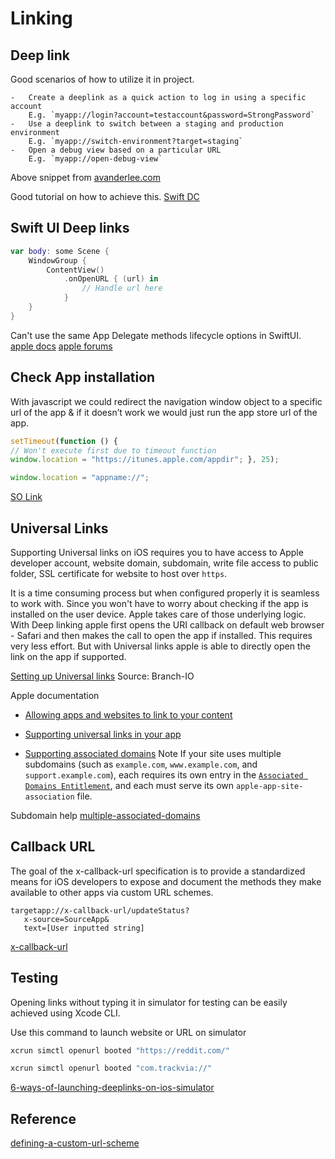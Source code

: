# Linking

## Deep link

Good scenarios of how to utilize it in project.

```text
-   Create a deeplink as a quick action to log in using a specific account  
    E.g. `myapp://login?account=testaccount&password=StrongPassword`
-   Use a deeplink to switch between a staging and production environment  
    E.g. `myapp://switch-environment?target=staging`
-   Open a debug view based on a particular URL  
    E.g. `myapp://open-debug-view`
```

Above snippet from [avanderlee.com](https://www.avanderlee.com/swiftui/deeplink-url-handling) 

Good tutorial on how to achieve this.
[Swift DC](https://www.swiftdevcenter.com/custom-url-scheme-deep-link-ios-13-and-later-swift-5/)

## Swift UI Deep links

```swift
var body: some Scene {
    WindowGroup {
        ContentView()
            .onOpenURL { (url) in
                // Handle url here
            }
    }
}
```

Can't use the same App Delegate methods lifecycle options in SwiftUI.
[apple docs](https://developer.apple.com/documentation/swiftui/view/onopenurl(perform:)/)
[apple forums](https://developer.apple.com/forums/thread/651234)

## Check App installation

With javascript we could redirect the navigation window object to a specific url of the app & if it doesn’t work we would just run the app store url of the app.

```javascript
setTimeout(function () { 
// Won't execute first due to timeout function
window.location = "https://itunes.apple.com/appdir"; }, 25);

window.location = "appname://";
```

[SO Link](https://stackoverflow.com/questions/13044805/how-to-check-if-an-app-is-installed-from-a-web-page-on-an-iphone?rq=1)

## Universal Links

Supporting Universal links on iOS requires you to have access to Apple developer account, website domain, subdomain, write file access to public folder, SSL certificate for website to host over `https`. 

It is a time consuming process but when configured properly it is seamless to work with. Since you won't have to worry about checking if the app is installed on the user device. Apple takes care of those underlying logic. With Deep linking apple first opens the URI callback on default web browser - Safari and then makes the call to open the app if installed. This requires very less effort.
But with Universal links apple is able to directly open the link on the app if supported.

[Setting up Universal links](https://www.branch.io/resources/blog/how-to-setup-universal-links-to-deep-link-on-apple-ios/) Source: Branch-IO

Apple documentation

- [Allowing apps and websites to link to your content](https://developer.apple.com/documentation/xcode/allowing-apps-and-websites-to-link-to-your-content?language=objc)
- [Supporting universal links in your app](https://developer.apple.com/documentation/xcode/supporting-universal-links-in-your-app?language=objc)

- [Supporting associated domains](https://developer.apple.com/documentation/xcode/supporting-associated-domains?language=objc)
Note
If your site uses multiple subdomains (such as `example.com`, `www.example.com`, and `support.example.com`), each requires its own entry in the [`Associated Domains Entitlement`](https://developer.apple.com/documentation/bundleresources/entitlements/com_apple_developer_associated-domains), and each must serve its own `apple-app-site-association` file.

Subdomain help
[multiple-associated-domains](https://asbelita.medium.com/manage-universal-links-with-multiple-associated-domains-in-ios-97bda851b654)


## Callback URL

The goal of the x-callback-url specification is to provide a standardized means for iOS developers to expose and document the methods they make available to other apps via custom URL schemes.

```
targetapp://x-callback-url/updateStatus?
   x-source=SourceApp&
   text=[User inputted string]
```

[x-callback-url](https://x-callback-url.com/examples)

## Testing

Opening links without typing it in simulator for testing can be easily achieved using Xcode CLI.

Use this command to launch website or URL on simulator

```bash
xcrun simctl openurl booted "https://reddit.com/"

xcrun simctl openurl booted "com.trackvia://"
```

[6-ways-of-launching-deeplinks-on-ios-simulator](https://isapozhnik.com/articles/6-ways-of-launching-deeplinks-on-ios-simulator/)

## Reference

[defining-a-custom-url-scheme](https://developer.apple.com/documentation/xcode/defining-a-custom-url-scheme-for-your-app)

